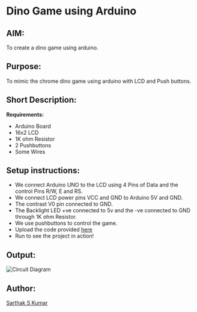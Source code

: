 # Dino Game using Arduino

## AIM:
To create a dino game using arduino.

## Purpose:

To mimic the chrome dino game using arduino with LCD and Push buttons.

## Short Description:

**Requirements:**

- Arduino Board
- 16x2 LCD
- 1K ohm Resistor
- 2 Pushbuttons
- Some Wires
## Setup instructions:

- We connect Arduino UNO to the LCD using 4 Pins of Data and the control Pins R/W, E and RS.
- We connect LCD power pins VCC and GND to Arduino 5V and GND.
- The contrast V0 pin connected to GND.
- The Backlight LED +ve connected to 5v and the -ve connected to GND through 1K ohm Resistor.
- We use pushbuttons to control the game.
- Upload the code provided [here](https://github.com/SarthakSKumar/IoT-Spot/blob/ea08c63f64471f38684518c0bb151cfe8508183c/Arduino/Dino%20Game%20using%20Arduino/Dino_Game_using_arduino.ino)
- Run to see the project in action!

## Output:

![Circuit Diagram](https://github.com/SarthakSKumar/IoT-Spot/blob/4d51545e31fa835f0a11f6db0ffcfe64c35cb90f/Arduino/Dino%20Game%20using%20Arduino/Images/Circuit%20Diagram.jpg)

## Author:

[Sarthak S Kumar](https://github.com/SarthakSKumar)
